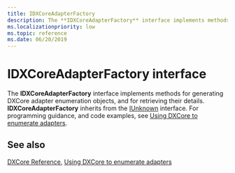 ```yaml
---
title: IDXCoreAdapterFactory
description: The **IDXCoreAdapterFactory** interface implements methods for generating DXCore adapter enumeration objects, and for retrieving their details.
ms.localizationpriority: low
ms.topic: reference
ms.date: 06/20/2019
---
```


# IDXCoreAdapterFactory interface

The **IDXCoreAdapterFactory** interface implements methods for generating DXCore adapter enumeration objects, and for retrieving their details. **IDXCoreAdapterFactory** inherits from the [IUnknown](/windows/win32/api/unknwn/nn-unknwn-iunknown) interface. For programming guidance, and code examples, see [Using DXCore to enumerate adapters](../dxcore-enum-adapters.md).

## See also

[DXCore Reference](../dxcore-reference.md), [Using DXCore to enumerate adapters](../dxcore-enum-adapters.md)